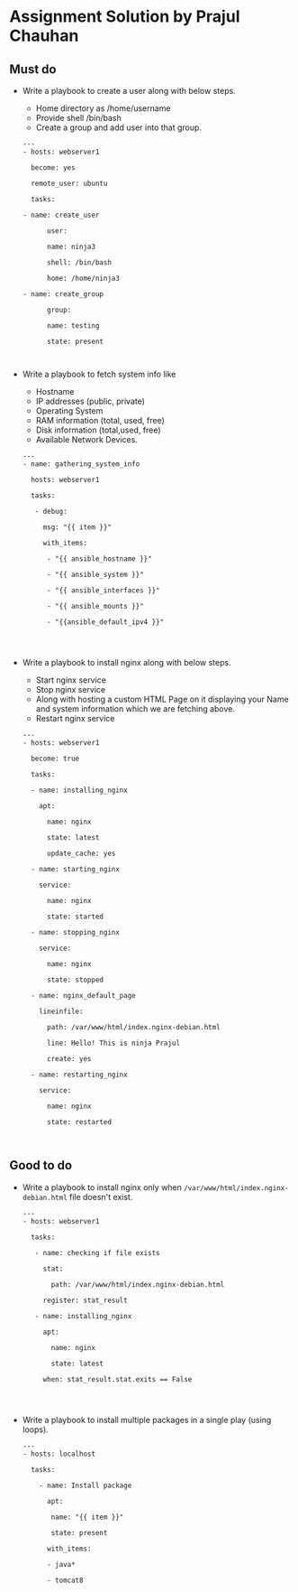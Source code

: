 # Assignment Solution by Prajul Chauhan


## Must do 

* Write a playbook to create a user along with below steps.
	* Home directory as /home/username
	* Provide shell /bin/bash
	* Create a group and add user into that group.



	```
	---
	- hosts: webserver1

  	  become: yes

  	  remote_user: ubuntu

  	  tasks:

  	- name: create_user

    	  user:

      	  name: ninja3

      	  shell: /bin/bash

      	  home: /home/ninja3

  	- name: create_group

    	  group:

      	  name: testing

      	  state: present



* Write a playbook to fetch system info like
	* Hostname
	* IP addresses (public, private) 
	* Operating System
	* RAM information (total, used, free)
	* Disk information (total,used, free)
	* Available Network Devices.



	
	```
	---
	- name: gathering_system_info

	  hosts: webserver1

	  tasks:

	   - debug:

	     msg: "{{ item }}"

	     with_items:

	      - "{{ ansible_hostname }}"

	      - "{{ ansible_system }}"

	      - "{{ ansible_interfaces }}"

	      - "{{ ansible_mounts }}"

	      - "{{ansible_default_ipv4 }}"




* Write a playbook to install nginx along with below steps.
	* Start nginx service 
	* Stop nginx service
	* Along with hosting a custom HTML Page on it displaying your Name and system information which we are fetching above.
	* Restart nginx service





	```
	---
	- hosts: webserver1

	  become: true

	  tasks:

	  - name: installing_nginx

	    apt:

	      name: nginx

	      state: latest

	      update_cache: yes

	  - name: starting_nginx

	    service:

	      name: nginx

	      state: started

	  - name: stopping_nginx

	    service:

	      name: nginx

	      state: stopped

	  - name: nginx_default_page

	    lineinfile:

	      path: /var/www/html/index.nginx-debian.html

	      line: Hello! This is ninja Prajul

	      create: yes

	  - name: restarting_nginx

	    service:

	      name: nginx

	      state: restarted



## Good to do
* Write a playbook to install nginx only when `/var/www/html/index.nginx-debian.html` file doesn't exist.



	```
	---
	- hosts: webserver1

	  tasks:

	   - name: checking if file exists

	     stat:

	       path: /var/www/html/index.nginx-debian.html

	     register: stat_result

	   - name: installing_nginx

	     apt:

	       name: nginx

	       state: latest

	     when: stat_result.stat.exits == False




* Write a playbook to install multiple packages in a single play (using loops).




	```
	--- 
	- hosts: localhost

	  tasks:

	    - name: Install package

	      apt:

	       name: "{{ item }}"

 	       state: present

	      with_items:

	      - java*

	      - tomcat8



